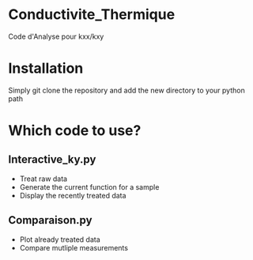 # Conductivite_Thermique
Code d'Analyse pour kxx/kxy

# Installation
Simply git clone the repository and add the new directory to your python path

# Which code to use?
## Interactive_ky.py
- Treat raw data
- Generate the current function for a sample
- Display the recently treated data

## Comparaison.py
- Plot already treated data
- Compare mutliple measurements
